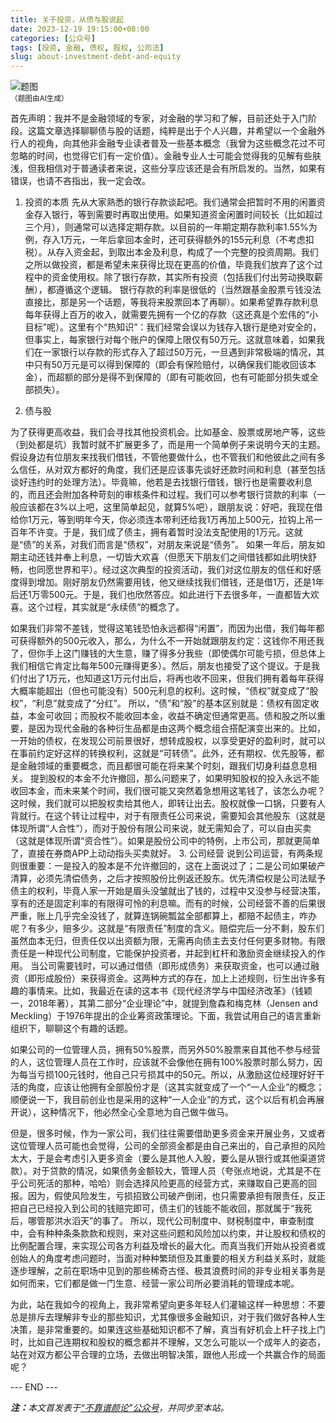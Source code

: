 ```yaml
---
title: 关于投资，从债与股说起
date: 2023-12-19 19:15:00+08:00
categories: [公众号]
tags: [投资, 金融, 债权, 股权, 公司法]
slug: about-investment-debt-and-equity
---
```


<div class="p-3 text-center">
  <img class="img-fluid" src="/images/2023/1219/01.png" alt="题图" style="max-width:640px">
  <div><small>（题图由AI生成）</small></div>
</div>

首先声明：我并不是金融领域的专家，对金融的学习和了解，目前还处于入门阶段。这篇文章选择聊聊债与股的话题，纯粹是出于个人兴趣，并希望以一个金融外行人的视角，向其他非金融专业读者普及一些基本概念（我曾为这些概念花过不可忽略的时间，也觉得它们有一定价值）。金融专业人士可能会觉得我的见解有些肤浅，但我相信对于普通读者来说，这些分享应该还是会有所启发的。当然，如果有错误，也请不吝指出，我一定会改。
1. 投资的本质
先从大家熟悉的银行存款谈起吧。我们通常会把暂时不用的闲置资金存入银行，等到需要时再取出使用。如果知道资金闲置时间较长（比如超过三个月），则通常可以选择定期存款。以目前的一年期定期存款利率1.55%为例，存入1万元，一年后拿回本金时，还可获得额外的155元利息（不考虑扣税）。从存入资金起，到取出本金及利息，构成了一个完整的投资周期。我们之所以做投资，都是希望未来获得比现在更高的价值，毕竟我们放弃了这个过程中的资金使用权。除了银行存款，其实所有投资（包括我们付出劳动换取薪酬），都遵循这个逻辑。
银行存款的利率是很低的（当然跟基金股票亏钱没法直接比，那是另一个话题，等我将来股票回本了再聊）。如果希望靠存款利息每年获得上百万的收入，就需要先拥有一个亿的存款（这还真是个宏伟的“小目标”呢）。这里有个“热知识”：我们经常会误以为钱存入银行是绝对安全的，但事实上，每家银行对每个账户的保障上限仅有50万元。这就意味着，如果我们在一家银行以存款的形式存入了超过50万元，一旦遇到非常极端的情况，其中只有50万元是可以得到保障的（即会有保险赔付，以确保我们能收回该本金），而超额的部分是得不到保障的（即有可能收回，也有可能部分损失或全部损失）。

2. 债与股

为了获得更高收益，我们会寻找其他投资机会。比如基金、股票或房地产等，这些（到处都是坑）我暂时就不扩展更多了，而是用一个简单例子来说明今天的主题。假设身边有位朋友来找我们借钱，不管他要做什么，也不管我们和他彼此之间有多么信任，从对双方都好的角度，我们还是应该事先谈好还款时间和利息（甚至包括谈好违约时的处理方法）。毕竟嘛，他若是去找银行借钱，银行也是需要收利息的，而且还会附加各种苛刻的审核条件和过程。我们可以参考银行贷款的利率（一般应该都在3%以上吧，这里简单起见，就算5%吧），跟朋友说：好吧，我现在借给你1万元，等到明年今天，你必须连本带利还给我1万再加上500元，拉钩上吊一百年不许变。于是，我们成了债主，拥有着暂时没法支配使用的1万元。这就是“债”的关系，对我们而言是“债权”，对朋友来说是“债务”。
如果一年后，朋友如期主动还钱并奉上利息，一切皆大欢喜（但愿天下朋友们之间借钱都如此明快舒畅，也同愿世界和平）。经过这次典型的投资活动，我们对这位朋友的信任和好感度得到增加。刚好朋友仍然需要用钱，他又继续找我们借钱，还是借1万，还是1年后还1万零500元。于是，我们也欣然答应。如此进行下去很多年，一直都皆大欢喜。这个过程，其实就是“永续债”的概念了。

如果我们非常不差钱，觉得这笔钱恐怕永远都得“闲置”，而因为出借，我们每年都可获得额外的500元收入，那么，为什么不一开始就跟朋友约定：这钱你不用还我了，但你手上这门赚钱的大生意，赚了得多分我些（即使偶尔可能亏损，但总体上我们相信它肯定比每年500元赚得更多）。然后，朋友也接受了这个提议。于是我们付出了1万元，也知道这1万元付出后，将再也收不回来，但我们拥有着每年获得大概率能超出（但也可能没有）500元利息的权利。这时候，“债权”就变成了“股权”，“利息”就变成了“分红”。
所以，“债”和“股”的基本区别就是：债权有固定收益，本金可收回；而股权不能收回本金，收益不确定但通常更高。债和股之所以重要，是因为现代金融的各种衍生品都是由这两个概念组合搭配演变出来的。比如，一开始的债权，在发现公司前景很好，想转成股权，以享受更好的盈利时，就可以在事前约定好这样的转换权利，这就是“可转债”。此外，还有期权、优先股等，都是金融领域的重要概念，而且都很可能在将来某个时刻，跟我们切身利益息息相关。
提到股权的本金不允许撤回，那么问题来了，如果明知股权的投入永远不能收回本金，而未来某个时间，我们很可能又突然着急想用这笔钱了，该怎么办呢？这时候，我们就可以把股权卖给其他人，即转让出去。股权就像一口锅，只要有人背就行。在这个转让过程中，对于有限责任公司来说，需要知会其他股东（这就是体现所谓“人合性”），而对于股份有限公司来说，就无需知会了，可以自由买卖（这就是体现所谓“资合性”）。如果是股份公司中的特例，上市公司，那就更简单了，直接在券商APP上动动指头买卖就好。
3. 公司经营
说到公司运营，有两条规则很重要：一是投入的股本是不允许撤回的，这在上面说过了；二是公司如果破产清算，必须先清偿债务，之后才按照股份比例返还股东。优先清偿权是公司法赋予债主的权利，毕竟人家一开始是眉头没皱就出了钱的，过程中又没参与经营决策，享有的还是固定利率的有限得可怜的利息嘛。而有的时候，公司经营不善的后果很严重，账上几乎完全没钱了，就算连锅碗瓢盆全部都算上，都赔不起债主，咋办呢？有多少，赔多少。这就是“有限责任”制度的含义。赔偿完后一分不剩，股东们虽然血本无归，但责任仅以出资额为限，无需再向债主去支付任何更多财物。有限责任是一种现代公司制度，它能保护投资者，并起到杠杆和激励资金继续投入的作用。
当公司需要钱时，可以通过借债（即形成债务）来获取资金，也可以通过融资（即形成股份）来获得资金。这两种方式的存在，加上上述规则，衍生出许多有趣的事情来。比如，我最近在读的这本书《现代经济学与中国经济改革》（钱颖一，2018年著），其第二部分“企业理论”中，就提到詹森和梅克林（Jensen and Meckling）于1976年提出的企业筹资政策理论。下面，我尝试用自己的语言重新组织下，聊聊这个有趣的话题。

如果公司的一位管理人员，拥有50%股票，而另外50%股票来自其他不参与经营的人，这位管理人员在工作时，应该就不会像他在拥有100%股票时那么努力，因为每当亏损100元钱时，他自己只亏损其中的50元。所以，从激励这位经理好好干活的角度，应该让他拥有全部股份才是（这其实就变成了一个“一人企业”的概念；顺便说一下，我目前创业也是采用的这种“一人企业”的方式，这个以后有机会再展开说），这种情况下，他必然全心全意地为自己做牛做马。

但是，很多时候，作为一家公司，我们往往需要借助更多资金来开展业务，又或者这位管理人员可能也会觉得，公司的全部资金都是由自己来出的，自己承担的风险太大，于是会考虑引入更多资金（要么是其他人入股，要么是从银行或其他渠道贷款）。对于贷款的情况，如果债务金额较大，管理人员（夸张点地说，尤其是不在乎公司死活的那种，哈哈）则会选择风险更高的经营方式，来赚取自己更高的回报。因为，假使风险发生，亏损招致公司破产倒闭，也只需要承担有限责任，反正把自己已经投入到公司的钱赔完即可，债主们的钱能不能收回，那就属于“我死后，哪管那洪水滔天”的事了。
所以，现代公司制度中、财税制度中，审查制度中，会有种种条条款款和规则，来对这些问题和风险加以约束，并让股权和债权的比例配置合理，来实现公司各方利益及增长的最大化。而真当我们开始从投资者或创始人的角度考虑问题时，当面对种种繁琐但及其重要的相关方利益关系时，就能逐步理解，之前在职场中见到的那些稀奇古怪、极其浪费时间的非专业相关事务是如何而来，它们都是做一门生意、经营一家公司所必要消耗的管理成本呢。

为此，站在我如今的视角上，我非常希望向更多年轻人们灌输这样一种思想：不要总是排斥去理解非专业的那些知识，尤其像很多金融知识，对于我们做好各种人生决策，是非常重要的。如果连这些基础知识都不了解，真当有好机会上杆子找上门时，比如自己连期权和股权的概念都并不理解，又怎么可能以一个成年人的姿态，站在对双方都公平合理的立场，去做出明智决策，跟他人形成一个共赢合作的局面呢？

<div class="p-5 text-center">--- END ---</div>

<i><b>注：</b>本文首发表于[“不靠谱颜论”公众号](https://mp.weixin.qq.com/s/CrgHATyRVA1cnuNLQOyfVw)，并同步至本站。</i>
